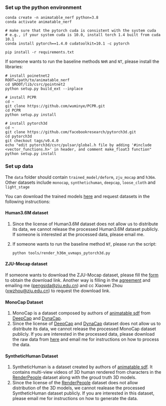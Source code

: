 ### Set up the python environment

```shell
conda create -n animatable_nerf python=3.8
conda activate animatable_nerf

# make sure that the pytorch cuda is consistent with the system cuda
# e.g., if your system cuda is 10.0, install torch 1.4 built from cuda 10.1
conda install pytorch==1.4.0 cudatoolkit=10.1 -c pytorch

pip install -r requirements.txt
```

If someone wants to run the baseline methods `NHR` and `NT`, please install the libraries:

```shell
# install poinetnet2
ROOT=/path/to/animatable_nerf
cd $ROOT/lib/csrc/pointnet2
python setup.py build_ext --inplace

# install PCPR
cd ~
git clone https://github.com/wuminye/PCPR.git
cd PCPR
python setup.py install

# install pytorch3d
cd ~
git clone https://github.com/facebookresearch/pytorch3d.git
cd pytorch3d
git checkout tags/v0.4.0
echo "edit pytorch3d/csrc/pulsar/global.h file by adding '#include <vector_functions.h>' in header, and comment make_float3 function"
python setup.py install
```

### Set up data

The `data` folder should contain `trained_model/deform`, `zju_mocap` and `h36m`. Other datasets include `monocap`, `synthetichuman`, `deepcap`, `loose_cloth` and `light_stage`

You can download the trained models [here](https://drive.google.com/drive/folders/1XH5zUMkguUW64GKulWTo8oOWZra6Dnzy?usp=sharing) and request datasets in the following instructions:

#### Human3.6M dataset

1. Since the license of Human3.6M dataset does not allow us to distribute its data, we cannot release the processed Human3.6M dataset publicly. If someone is interested at the processed data, please email me.
2. If someone wants to run the baseline method `NT`, please run the script:

    ```shell
    python tools/render_h36m_uvmaps_pytorch3d.py
    ```

#### ZJU-Mocap dataset

If someone wants to download the ZJU-Mocap dataset, please fill the [form](https://docs.google.com/forms/d/1QcTp5qIbIBn8PCT-EQgG-fOB4HZ9khpRkT3q2OnH2bs) to obtain the download link. Another way is filling in the [agreement](https://pengsida.net/project_page_assets/files/ZJU-MoCap_Agreement.pdf) and emailing me (pengsida@zju.edu.cn) and cc Xiaowei Zhou (xwzhou@zju.edu.cn) to request the download link.

#### MonoCap Dataset

1. MonoCap is a dataset composed by authors of [animatable sdf](https://zju3dv.github.io/animatable_sdf/) from [DeepCap](https://people.mpi-inf.mpg.de/~mhaberma/projects/2020-cvpr-deepcap/) and [DynaCap](https://people.mpi-inf.mpg.de/~mhaberma/projects/2021-ddc/).
2. Since the license of [DeepCap](https://people.mpi-inf.mpg.de/~mhaberma/projects/2020-cvpr-deepcap/) and [DynaCap](https://people.mpi-inf.mpg.de/~mhaberma/projects/2021-ddc/) dataset does not allow us to distribute its data, we cannot release the processed MonoCap dataset publicly. If you are interested in the processed data, please download the raw data from [here](https://gvv-assets.mpi-inf.mpg.de/) and email me for instructions on how to process the data.

#### SyntheticHuman Dataset

1. SyntheticHuman is a dataset created by authors of [animatable sdf](https://zju3dv.github.io/animatable_sdf/). It contains multi-view videos of 3D human rendered from characters in the [RenderPeople](https://renderpeople.com/) dataset along with the groud truth 3D models.
2. Since the license of the [RenderPeople](https://renderpeople.com/) dataset does not allow distribution of the 3D models, we cannot realease the processed SyntheticHuman dataset publicly. If you are interested in this dataset, please email me for instructions on how to generate the data.
